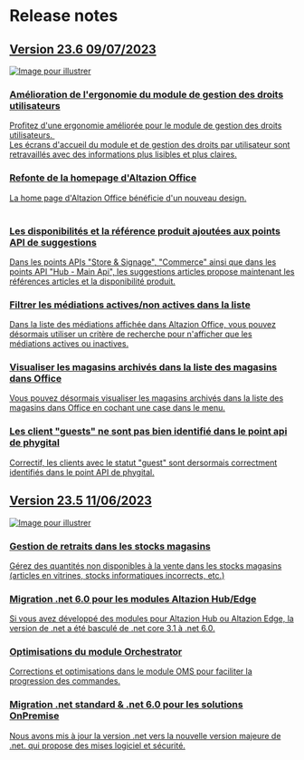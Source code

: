<div class='releaseNotesGlobal'>
<h1>Release notes</h1>
<a href='23_6.html'>
<div class='release'>
<div class='titreEtDate'>
<div class='version'><h2>Version 23.6 <span class='dateSortie'>09/07/2023</span></h2></div>
</div>
<div class='descripEtImage'>
<img src='https://aide.altazion.com/fr-fr/ressources/roadmap/altazion-office-home.jpg' class='imageEnAvant' alt='Image pour illustrer' />
<div class='lesItems'>
<div class='item highlight'>
<h3>Amélioration de l'ergonomie du module de gestion des droits utilisateurs</h3>
<div>Profitez d'une ergonomie améliorée pour le module de gestion des droits utilisateurs.&nbsp;<br> </div><div>Les écrans d'accueil du module et de gestion des droits par utilisateur sont retravaillés avec des informations plus lisibles et plus claires. </div>
</div>
<div class='item highlight'>
<h3>Refonte de la homepage d'Altazion Office</h3>
<div>La home page d'Altazion Office bénéficie d'un nouveau design. </div><div><br> </div>
</div>
<div class='item'>
<h3>Les disponibilités et la référence produit ajoutées aux points API de suggestions</h3>
<div>Dans les points APIs &quot;Store &amp; Signage&quot;, &quot;Commerce&quot; ainsi que dans les points API &quot;Hub - Main Api&quot;, les suggestions articles propose maintenant les références articles et la disponibilité produit. </div>
</div>
<div class='item'>
<h3>Filtrer les médiations actives/non actives dans la liste</h3>
<div>Dans la liste des médiations affichée dans Altazion Office, vous pouvez désormais utiliser un critère de recherche pour n'afficher que les médiations actives ou inactives. </div>
</div>
<div class='item'>
<h3>Visualiser les magasins archivés dans la liste des magasins dans Office</h3>
<div>Vous pouvez désormais visualiser les magasins archivés dans la liste des magasins dans Office en cochant une case dans le menu.<br> </div><div> </div><div> </div>
</div>
<div class='item'>
<h3>Les client "guests" ne sont pas bien identifié dans le point api de phygital</h3>
<div>Correctif, les clients avec le statut &quot;guest&quot; sont dersormais correctment identifiés dans le point API de phygital. </div>
</div>
</div>
</div>
</div>
</a>
<a href='23_5.html'>
<div class='release'>
<div class='titreEtDate'>
<div class='version'><h2>Version 23.5 <span class='dateSortie'>11/06/2023</span></h2></div>
</div>
<div class='descripEtImage'>
<img src='https://aide.altazion.com/fr-fr/ressources/roadmap/2023/qte-retiree-stock-magasin.png' class='imageEnAvant' alt='Image pour illustrer' />
<div class='lesItems'>
<div class='item highlight'>
<h3>Gestion de retraits dans les stocks magasins</h3>
<div>Gérez des quantités non disponibles à la vente dans les stocks magasins (articles en vitrines, stocks informatiques incorrects, etc.) </div>
</div>
<div class='item'>
<h3>Migration .net 6.0 pour les modules Altazion Hub/Edge</h3>
<div>Si vous avez développé des modules pour Altazion Hub ou Altazion Edge, la version de .net a été basculé de .net core 3.1 à .net 6.0. </div>
</div>
<div class='item'>
<h3>Optimisations du module Orchestrator</h3>
<div>Corrections et optimisations dans le module OMS pour faciliter la progression des commandes. </div>
</div>
<div class='item'>
<h3>Migration .net standard & .net 6.0 pour les solutions OnPremise</h3>
<div>Nous avons mis à jour la version .net vers la nouvelle version majeure de .net. qui propose&nbsp;<span>des mises logiciel et sécurité.</span> </div>
</div>
</div>
</div>
</div>
</a>
</div>

